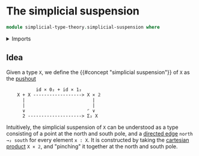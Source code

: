 # The simplicial suspension

```agda
module simplicial-type-theory.simplicial-suspension where
```

<details><summary>Imports</summary>

```agda
open import elementary-number-theory.natural-numbers

open import foundation.action-on-identifications-functions
open import foundation.booleans
open import foundation.cartesian-product-types
open import foundation.conjunction
open import foundation.coproduct-types
open import foundation.dependent-pair-types
open import foundation.disjunction
open import foundation.empty-types
open import foundation.equality-dependent-pair-types
open import foundation.equivalences
open import foundation.function-extensionality
open import foundation.function-types
open import foundation.functoriality-dependent-pair-types
open import foundation.homotopies
open import foundation.identity-types
open import foundation.propositions
open import foundation.sets
open import foundation.subtypes
open import foundation.type-arithmetic-dependent-pair-types
open import foundation.unit-type
open import foundation.universe-levels

open import simplicial-type-theory.directed-interval-type
open import simplicial-type-theory.directed-relation-directed-interval-type
open import simplicial-type-theory.simplicial-arrows

open import synthetic-homotopy-theory.cocones-under-spans
open import synthetic-homotopy-theory.joins-of-types
open import synthetic-homotopy-theory.pushouts
```

</details>

## Idea

Given a type `X`, we define the {{#concept "simplicial suspension"}} of `X` as
the [pushout](synthetic-homotopy-theory.pushouts.md)

```text
           id × 0₂ + id × 1₂
    X + X ------------------> X × 𝟚
      |                         |
      |                         |
      ∨                       ⌜ ∨
      2 --------------------> Σ₂ X
```

Intuitively, the simplicial suspension of `X` can be understood as a type
consisting of a point at the north and south pole, and a
[directed edge](simplicial-type-theory.directed-edges.md) `north →₂ south` for
every element `x : X`. It is constructed by taking the
[cartesian product](foundation-core.cartesian-product-types.md) `X × 𝟚`, and
"pinching" it together at the north and south pole.
